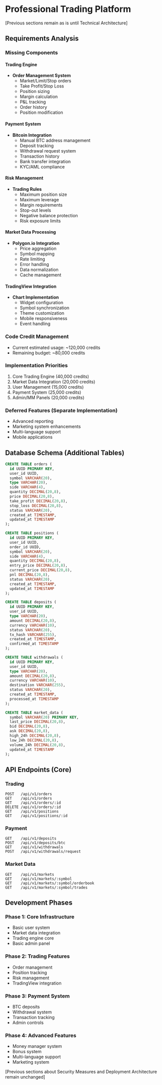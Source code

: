 # Professional Trading Platform

[Previous sections remain as is until Technical Architecture]

## Requirements Analysis

### Missing Components

#### Trading Engine
- **Order Management System**
  - Market/Limit/Stop orders
  - Take Profit/Stop Loss
  - Position sizing
  - Margin calculation
  - P&L tracking
  - Order history
  - Position modification

#### Payment System
- **Bitcoin Integration**
  - Manual BTC address management
  - Deposit tracking
  - Withdrawal request system
  - Transaction history
  - Bank transfer integration
  - KYC/AML compliance

#### Risk Management
- **Trading Rules**
  - Maximum position size
  - Maximum leverage
  - Margin requirements
  - Stop-out levels
  - Negative balance protection
  - Risk exposure limits

#### Market Data Processing
- **Polygon.io Integration**
  - Price aggregation
  - Symbol mapping
  - Rate limiting
  - Error handling
  - Data normalization
  - Cache management

#### TradingView Integration
- **Chart Implementation**
  - Widget configuration
  - Symbol synchronization
  - Theme customization
  - Mobile responsiveness
  - Event handling

### Code Credit Management
- Current estimated usage: ~120,000 credits
- Remaining budget: ~80,000 credits

### Implementation Priorities
1. Core Trading Engine (40,000 credits)
2. Market Data Integration (20,000 credits)
3. User Management (15,000 credits)
4. Payment System (25,000 credits)
5. Admin/MM Panels (20,000 credits)

### Deferred Features (Separate Implementation)
- Advanced reporting
- Marketing system enhancements
- Multi-language support
- Mobile applications

## Database Schema (Additional Tables)

```sql
CREATE TABLE orders (
  id UUID PRIMARY KEY,
  user_id UUID,
  symbol VARCHAR(20),
  type VARCHAR(20),
  side VARCHAR(4),
  quantity DECIMAL(20,8),
  price DECIMAL(20,8),
  take_profit DECIMAL(20,8),
  stop_loss DECIMAL(20,8),
  status VARCHAR(20),
  created_at TIMESTAMP,
  updated_at TIMESTAMP
);

CREATE TABLE positions (
  id UUID PRIMARY KEY,
  user_id UUID,
  order_id UUID,
  symbol VARCHAR(20),
  side VARCHAR(4),
  quantity DECIMAL(20,8),
  entry_price DECIMAL(20,8),
  current_price DECIMAL(20,8),
  pnl DECIMAL(20,8),
  status VARCHAR(20),
  created_at TIMESTAMP,
  updated_at TIMESTAMP
);

CREATE TABLE deposits (
  id UUID PRIMARY KEY,
  user_id UUID,
  type VARCHAR(20),
  amount DECIMAL(20,8),
  currency VARCHAR(10),
  status VARCHAR(20),
  tx_hash VARCHAR(255),
  created_at TIMESTAMP,
  confirmed_at TIMESTAMP
);

CREATE TABLE withdrawals (
  id UUID PRIMARY KEY,
  user_id UUID,
  type VARCHAR(20),
  amount DECIMAL(20,8),
  currency VARCHAR(10),
  destination VARCHAR(255),
  status VARCHAR(20),
  created_at TIMESTAMP,
  processed_at TIMESTAMP
);

CREATE TABLE market_data (
  symbol VARCHAR(20) PRIMARY KEY,
  last_price DECIMAL(20,8),
  bid DECIMAL(20,8),
  ask DECIMAL(20,8),
  high_24h DECIMAL(20,8),
  low_24h DECIMAL(20,8),
  volume_24h DECIMAL(20,8),
  updated_at TIMESTAMP
);
```

## API Endpoints (Core)

### Trading
```
POST   /api/v1/orders
GET    /api/v1/orders
GET    /api/v1/orders/:id
DELETE /api/v1/orders/:id
GET    /api/v1/positions
GET    /api/v1/positions/:id
```

### Payment
```
GET    /api/v1/deposits
POST   /api/v1/deposits/btc
GET    /api/v1/withdrawals
POST   /api/v1/withdrawals/request
```

### Market Data
```
GET    /api/v1/markets
GET    /api/v1/markets/:symbol
GET    /api/v1/markets/:symbol/orderbook
GET    /api/v1/markets/:symbol/trades
```

## Development Phases

### Phase 1: Core Infrastructure
- Basic user system
- Market data integration
- Trading engine core
- Basic admin panel

### Phase 2: Trading Features
- Order management
- Position tracking
- Risk management
- TradingView integration

### Phase 3: Payment System
- BTC deposits
- Withdrawal system
- Transaction tracking
- Admin controls

### Phase 4: Advanced Features
- Money manager system
- Bonus system
- Multi-language support
- Marketing system

[Previous sections about Security Measures and Deployment Architecture remain unchanged]